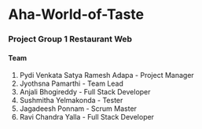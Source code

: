 # Aha-World-of-Taste

### Project Group 1 Restaurant Web


#### Team

1.	Pydi Venkata Satya Ramesh Adapa - Project Manager
2.	Jyothsna Pamarthi - Team Lead
3.	Anjali Bhogireddy - Full Stack Developer
4.	Sushmitha Yelmakonda - Tester
5.	Jagadeesh Ponnam - Scrum Master
6.	Ravi Chandra Yalla - Full Stack Developer
